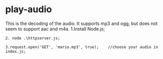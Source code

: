 # play-audio
This is the decoding of the audio. It supports mp3 and ogg, but does not seem to support aac and m4a.
     1.Install Node.js;
    
    2. node .\httpserver.js;
    
    3.request.open('GET', 'mario.mp3', true);    //choose your audio in index.js;
